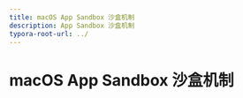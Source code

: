 ```yaml
---
title: macOS App Sandbox 沙盒机制
description: App Sandbox 沙盒机制
typora-root-url: ../
---
```


# macOS App Sandbox 沙盒机制


